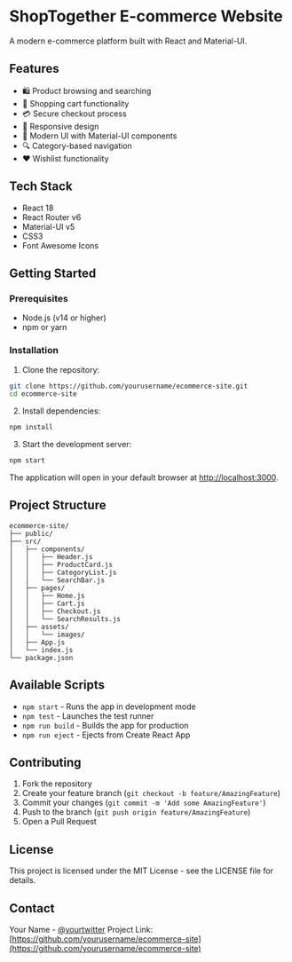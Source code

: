 # ShopTogether E-commerce Website

A modern e-commerce platform built with React and Material-UI.

## Features

- 🛍️ Product browsing and searching
- 🛒 Shopping cart functionality
- 💳 Secure checkout process
- 📱 Responsive design
- 🎨 Modern UI with Material-UI components
- 🔍 Category-based navigation
- ❤️ Wishlist functionality

## Tech Stack

- React 18
- React Router v6
- Material-UI v5
- CSS3
- Font Awesome Icons

## Getting Started

### Prerequisites

- Node.js (v14 or higher)
- npm or yarn

### Installation

1. Clone the repository:
```bash
git clone https://github.com/yourusername/ecommerce-site.git
cd ecommerce-site
```

2. Install dependencies:
```bash
npm install
```

3. Start the development server:
```bash
npm start
```

The application will open in your default browser at [http://localhost:3000](http://localhost:3000).

## Project Structure

```
ecommerce-site/
├── public/
├── src/
│   ├── components/
│   │   ├── Header.js
│   │   ├── ProductCard.js
│   │   ├── CategoryList.js
│   │   └── SearchBar.js
│   ├── pages/
│   │   ├── Home.js
│   │   ├── Cart.js
│   │   ├── Checkout.js
│   │   └── SearchResults.js
│   ├── assets/
│   │   └── images/
│   ├── App.js
│   └── index.js
└── package.json
```

## Available Scripts

- `npm start` - Runs the app in development mode
- `npm test` - Launches the test runner
- `npm run build` - Builds the app for production
- `npm run eject` - Ejects from Create React App

## Contributing

1. Fork the repository
2. Create your feature branch (`git checkout -b feature/AmazingFeature`)
3. Commit your changes (`git commit -m 'Add some AmazingFeature'`)
4. Push to the branch (`git push origin feature/AmazingFeature`)
5. Open a Pull Request

## License

This project is licensed under the MIT License - see the LICENSE file for details.

## Contact

Your Name - [@yourtwitter](https://twitter.com/yourtwitter)
Project Link: [https://github.com/yourusername/ecommerce-site](https://github.com/yourusername/ecommerce-site)
